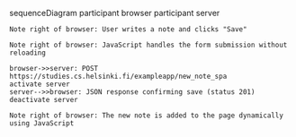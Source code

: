 sequenceDiagram
    participant browser
    participant server

    Note right of browser: User writes a note and clicks "Save"

    Note right of browser: JavaScript handles the form submission without reloading

    browser->>server: POST https://studies.cs.helsinki.fi/exampleapp/new_note_spa
    activate server
    server-->>browser: JSON response confirming save (status 201)
    deactivate server

    Note right of browser: The new note is added to the page dynamically using JavaScript
